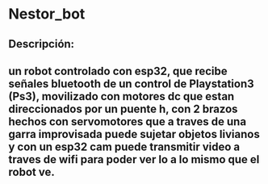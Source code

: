 # Nestor_bot
## Descripción:
un robot controlado con esp32, que recibe señales bluetooth de un control de Playstation3 (Ps3), movilizado con motores dc que estan direccionados por un puente h, con 2 brazos hechos con servomotores que a traves de una garra improvisada puede sujetar objetos livianos y con un esp32 cam puede transmitir video a traves de wifi para poder ver lo a lo mismo que el robot ve.
---
